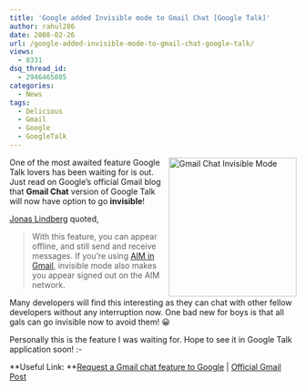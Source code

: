 ```yaml
---
title: 'Google added Invisible mode to Gmail Chat [Google Talk]'
author: rahul286
date: 2008-02-26
url: /google-added-invisible-mode-to-gmail-chat-google-talk/
views:
  - 8331
dsq_thread_id:
  - 2946465085
categories:
  - News
tags:
  - Delicious
  - Gmail
  - Google
  - GoogleTalk
---
```

[<img class="wp-image-51450" style="border-right: 0px;border-top: 0px;margin: 0px 0px 0px 10px;border-left: 0px;border-bottom: 0px" height="244" alt="Gmail Chat Invisible Mode" src="http://cdn.devilsworkshop.org/files/2008/02/gmail-chat-invisible-mode-thumb.jpg" width="224" align="right" border="0" />][1]One of the most awaited feature Google Talk lovers has been waiting for is out. Just read on Google&#8217;s official Gmail blog that **Gmail Chat** version of Google Talk will now have option to go **invisible**!

<a href="http://gmailblog.blogspot.com/2008/02/invisible-mode-is-here-for-gmail-chat.html" onclick="_gaq.push(['_trackEvent', 'outbound-article', 'http://gmailblog.blogspot.com/2008/02/invisible-mode-is-here-for-gmail-chat.html', 'Jonas Lindberg']);" >Jonas Lindberg</a> quoted,

> With this feature, you can appear offline, and still send and receive messages. If you&#8217;re using <a href="http://gmailblog.blogspot.com/2007/12/gmail-chat-aim-crazy-delicious.html" onclick="_gaq.push(['_trackEvent', 'outbound-article', 'http://gmailblog.blogspot.com/2007/12/gmail-chat-aim-crazy-delicious.html', 'AIM in Gmail']);" >AIM in Gmail</a>, invisible mode also makes you appear signed out on the AIM network.

Many developers will find this interesting as they can chat with other fellow developers without any interruption now. One bad new for boys is that all gals can go invisible now to avoid them! 😀

Personally this is the feature I was waiting for. Hope to see it in Google Talk application soon! <img src="http://devilsworkshop.org/wp-includes/images/smilies/simple-smile.png" alt=":-)" class="wp-smiley" style="height: 1em; max-height: 1em;" />

**Useful Link: **<a href="https://services.google.com/inquiry/talk_suggest" onclick="_gaq.push(['_trackEvent', 'outbound-article', 'https://services.google.com/inquiry/talk_suggest', 'Request a Gmail chat feature to Google']);" >Request a Gmail chat feature to Google</a> | <a href="http://gmailblog.blogspot.com/2008/02/invisible-mode-is-here-for-gmail-chat.html" onclick="_gaq.push(['_trackEvent', 'outbound-article', 'http://gmailblog.blogspot.com/2008/02/invisible-mode-is-here-for-gmail-chat.html', 'Official Gmail Post']);" >Official Gmail Post</a>

 [1]: http://cdn.devilsworkshop.org/files/2008/02/gmail-chat-invisible-mode.jpg
